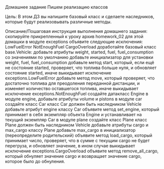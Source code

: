 Домашнее задание
Пишем реализацию классов

Цель:
В этом ДЗ вы напишите базовый класс и сделаете наследников, которые будут реализовывать различные методы.


Описание/Пошаговая инструкция выполнения домашнего задания:
скопируйте прикрепленный к уроку архив homework_02 для этой домашки
в модуле exceptions объявите следующие исключения:
LowFuelError
NotEnoughFuel
CargoOverload
доработайте базовый класс base.Vehicle:
добавьте атрибуты weight, started, fuel, fuel_consumption со значениями по умолчанию
добавьте инициализатор для установки weight, fuel, fuel_consumption
добавьте метод start, который, если ещё не состояние started, проверяет, что топлива больше нуля,
и обновляет состояние started, иначе выкидывает исключение exceptions.LowFuelError
добавьте метод move, который проверяет, что достаточно топлива для преодоления переданной дистанции,
и изменяет количество оставшегося топлива, иначе выкидывает исключение exceptions.NotEnoughFuel
создайте датакласс Engine в модуле engine, добавьте атрибуты volume и pistons
в модуле car создайте класс Car
класс Car должен быть наследником Vehicle
добавьте атрибут engine классу Car
объявите метод set_engine, который принимает в себя экземпляр объекта Engine и устанавливает на текущий экземпляр Car
в модуле plane создайте класс Plane
класс Plane должен быть наследником Vehicle
добавьте атрибуты cargo и max_cargo классу Plane
добавьте max_cargo в инициализатор (переопределите родительский)
объявите метод load_cargo, который принимает число, проверяет, что в сумме с текущим cargo не будет перегруза, и обновляет значение, в ином случае выкидывает исключение exceptions.CargoOverload
объявите метод remove_all_cargo, который обнуляет значение cargo и возвращает значение cargo, которое было до обнуления.
